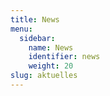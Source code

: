 ```yaml
---
title: News
menu:
  sidebar:
    name: News
    identifier: news
    weight: 20
slug: aktuelles
---
```

